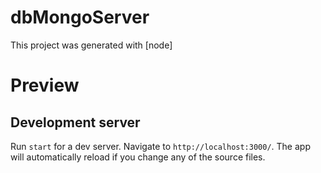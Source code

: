 # dbMongoServer

This project was generated with [node]

# Preview



## Development server

Run `start` for a dev server. Navigate to `http://localhost:3000/`. The app will automatically reload if you change any of the source files.

